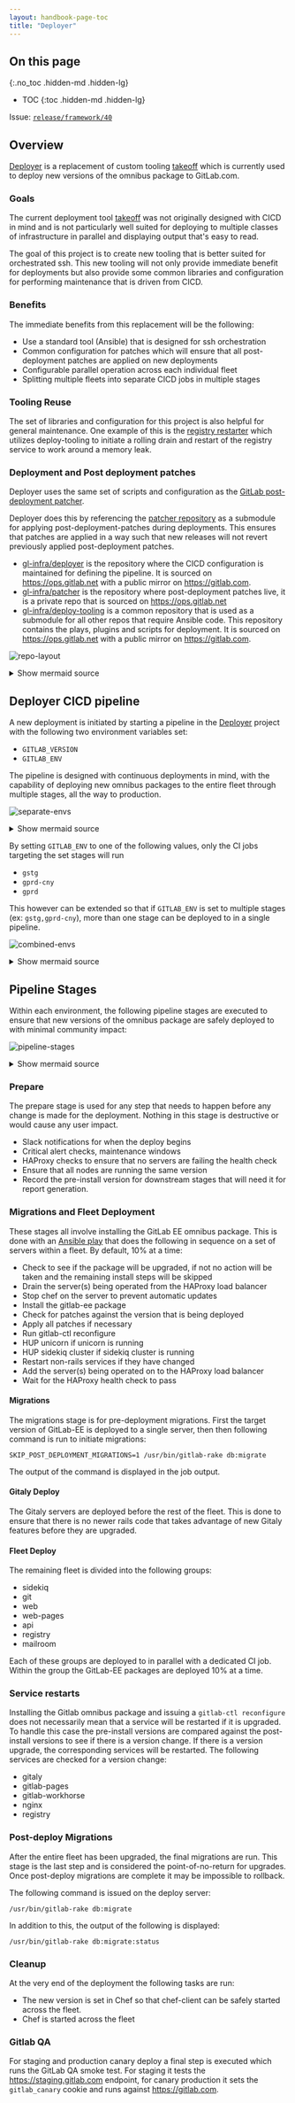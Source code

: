 ```yaml
---
layout: handbook-page-toc
title: "Deployer"
---
```


## On this page
{:.no_toc .hidden-md .hidden-lg}

- TOC
{:toc .hidden-md .hidden-lg}

Issue: [`release/framework/40`](https://gitlab.com/gitlab-com/gl-infra/delivery/issues/40)


## Overview

[Deployer](https://ops.gitlab.net/gitlab-com/gl-infra/deployer)
is a replacement of custom tooling [takeoff](https://gitlab.com/gitlab-org/takeoff) which is
currently used to deploy new versions of the omnibus package to GitLab.com.

### Goals

The current deployment tool [takeoff](https://gitlab.com/gitlab-org/takeoff)
was not originally designed with CICD in mind and is not particularly well suited
for deploying to multiple classes of infrastructure in parallel and displaying
output that's easy to read.


The goal of this project is to create new tooling
that is better suited for orchestrated ssh. This new tooling
will not only provide immediate benefit for deployments but also
provide some common libraries and configuration for performing
maintenance that is driven from CICD.

### Benefits

The immediate benefits from this replacement will be the following:

* Use a standard tool (Ansible) that is designed for ssh orchestration
* Common configuration for patches which will ensure that all
  post-deployment patches are applied on new deployments
* Configurable parallel operation across each individual fleet
* Splitting multiple fleets into separate CICD jobs in multiple stages

### Tooling Reuse

The set of libraries and configuration for this project is also helpful for
general maintenance. One example of this is the 
[registry restarter](https://ops.gitlab.net/gitlab-com/gl-infra/registry-restarter) which
utilizes deploy-tooling to initiate a rolling drain and restart of the registry
service to work around a memory leak.

### Deployment and Post deployment patches

Deployer uses the same set of scripts and configuration as the
[GitLab post-deployment patcher](https://gitlab.com/gitlab-org/release/docs/blob/master/general/deploy/post-deployment-patches.md).

Deployer does this by referencing the [patcher repository](https://ops.gitlab.net/gitlab-com/gl-infra/patcher)
as a submodule for applying post-deployment-patches during deployments. This  ensures that patches are
applied in a way such that new releases will not revert previously applied
post-deployment patches.

* [gl-infra/deployer](https://ops.gitlab.net/gitlab-com/gl-infra/deployer/) is the repository where the CICD configuration is maintained
  for defining the pipeline. It is sourced on https://ops.gitlab.net with a public
  mirror on https://gitlab.com.
* [gl-infra/patcher](https://ops.gitlab.net/gitlab-com/gl-infra/patcher/) is the repository where post-deployment patches live, it is a
  private repo that is sourced on https://ops.gitlab.net
* [gl-infra/deploy-tooling](https://ops.gitlab.net/gitlab-com/gl-infra/deploy-tooling/) is a common repository that is used as a submodule
  for all other repos that require Ansible code. This repository contains the
  plays, plugins and scripts for deployment. It is sourced on
  https://ops.gitlab.net with a public mirror on https://gitlab.com.

![repo-layout](img/1.png)

<details>
<summary>Show mermaid source</summary>

<pre>
graph TD
    subgraph gl-infra/patcher;
    a1[gitlab-ci.yml];
    a2[deploy-tooling submodule];
    end;
    subgraph gl-infra/deployer;
    b1[gitlab-ci.yml];
    b2[deploy-tooling submodule];
    b3[patcher submodule];
    end;
</pre>

</details>

## Deployer CICD pipeline

A new deployment is initiated by starting a pipeline in the [Deployer](https://ops.gitlab.net/gitlab-com/gl-infra/deployer)
project with the following two environment variables set:

* `GITLAB_VERSION`
* `GITLAB_ENV`

The pipeline is designed with continuous deployments in mind, with the
capability of deploying new omnibus packages to the entire fleet through
multiple stages, all the way to production.

![separate-envs](img/2.png)

<details>
<summary>Show mermaid source</summary>

<pre>
graph LR;
    subgraph GITLAB_ENV=gstg;
    a>staging] ==> b>staging QA];
    end;
    subgraph GITLAB_ENV=gprd-cny;
    b ==> c>production canary];
    c ==> d>canary QA];
    end
    subgraph GITLAB_ENV=gprd;
    d ==> e>production];
    end

</pre>

</details>


By setting `GITLAB_ENV` to one of the following values, only the CI jobs
targeting the set stages will run

* `gstg`
* `gprd-cny`
* `gprd`

This however can be extended so that if
`GITLAB_ENV` is set to multiple stages (ex: `gstg,gprd-cny`), more than one stage
can be deployed to in a single pipeline.

![combined-envs](img/3.png)

<details>
<summary>Show mermaid source</summary>

<pre>
graph LR;
    subgraph GITLAB_ENV=gstg,gprd-cny;
    a>staging] ==> b>staging QA];
    b ==> c>production canary];
    c ==> d>canary QA];
    end
    subgraph GITLAB_ENV=gprd;
    d ==> e>production];
    end
</pre>

</details>

## Pipeline Stages

Within each environment, the following pipeline stages are executed to ensure
that new versions of the omnibus package are safely deployed to with minimal
community impact:


![pipeline-stages](img/4.png)

<details>
<summary>Show mermaid source</summary>

<pre>
graph LR;
    a>prepare] ==> b>migrations];
    b ==> c>gitaly deploy];
    subgraph fleet;
    c -.- d>sidekiq];
    c -.- d1>git];
    c -.- d2>web];
    c -.- d3>api];
    c -.- d4>pages];
    c -.- d5>registry];
    c -.- d6>mailroom];
    end
    d ==> e>postdeploy migrations];
    e ==> f>cleanup];
    f ==> g>gitlab-qa];
</pre>

</details>

### Prepare

The prepare stage is used for any step that needs to happen before any change
is made for the deployment. Nothing in this stage is destructive or would cause
any user impact.

* Slack notifications for when the deploy begins
* Critical alert checks, maintenance windows
* HAProxy checks to ensure that no servers are failing the health check
* Ensure that all nodes are running the same version
* Record the pre-install version for downstream stages that will need it for
  report generation.

### Migrations and Fleet Deployment

These stages all involve installing the GitLab EE omnibus package. This
is done with an [Ansible
play](https://ops.gitlab.net/gitlab-com/gl-infra/deploy-tooling/blob/master/common_tasks/install_gitlab_ee.yml)
that does the following in sequence on a set of servers within a fleet. By
default, 10% at a time:

* Check to see if the package will be upgraded, if not no action will be taken
  and the remaining install steps will be skipped
* Drain the server(s) being operated from the HAProxy load balancer
* Stop chef on the server to prevent automatic updates
* Install the gitlab-ee package
* Check for patches against the version that is being deployed
* Apply all patches if necessary
* Run gitlab-ctl reconfigure
* HUP unicorn if unicorn is running
* HUP sidekiq cluster if sidekiq cluster is running
* Restart non-rails services if they have changed
* Add the server(s) being operated on to the HAProxy load balancer
* Wait for the HAProxy health check to pass

#### Migrations

The migrations stage is for pre-deployment migrations. First the target version
of GitLab-EE is deployed to a single server, then then following command is run to 
initiate migrations:

```
SKIP_POST_DEPLOYMENT_MIGRATIONS=1 /usr/bin/gitlab-rake db:migrate
```

The output of the command is displayed in the job output.

#### Gitaly Deploy

The Gitaly servers are deployed before the rest of the fleet. This is done to
ensure that there is no newer rails code that takes advantage of new Gitaly
features before they are upgraded.

#### Fleet Deploy

The remaining fleet is divided into the following groups:

* sidekiq
* git
* web
* web-pages
* api
* registry
* mailroom

Each of these groups are deployed to in parallel with a dedicated CI job. Within
the group the GitLab-EE packages are deployed 10% at a time.

### Service restarts

Installing the Gitlab omnibus package and issuing a `gitlab-ctl reconfigure`
does not necessarily mean that a service will be restarted if it is upgraded.
To handle this case the pre-install versions are compared against the
post-install versions to see if there is a version change. If there is
a version upgrade, the corresponding services will be restarted. The following
services are checked for a version change:

* gitaly
* gitlab-pages
* gitlab-workhorse
* nginx
* registry

### Post-deploy Migrations

After the entire fleet has been upgraded, the final migrations are run. This stage
is the last step and is considered the point-of-no-return for upgrades. Once
post-deploy migrations are complete it may be impossible to rollback.

The following command is issued on the deploy server:

```
/usr/bin/gitlab-rake db:migrate
```

In addition to this, the output of the following is displayed:

```
/usr/bin/gitlab-rake db:migrate:status

```

### Cleanup

At the very end of the deployment the following tasks are run:

* The new version is set in Chef so that chef-client can be safely started
  across the fleet.
* Chef is started across the fleet

### Gitlab QA

For staging and production canary deploy a final step is executed which runs the
GitLab QA smoke test. For staging it tests the https://staging.gitlab.com
endpoint, for canary production it sets the `gitlab_canary` cookie and runs
against https://gitlab.com.

<style>
.collapse{
  cursor: pointer;
  display: block;
  background: #cdf;
}
.collapse + input{
  display: none; /* hide the checkboxes */
}
.collapse + input + div{
  display:none;
}
.collapse + input:checked + div{
  display:block;
}
</style>
